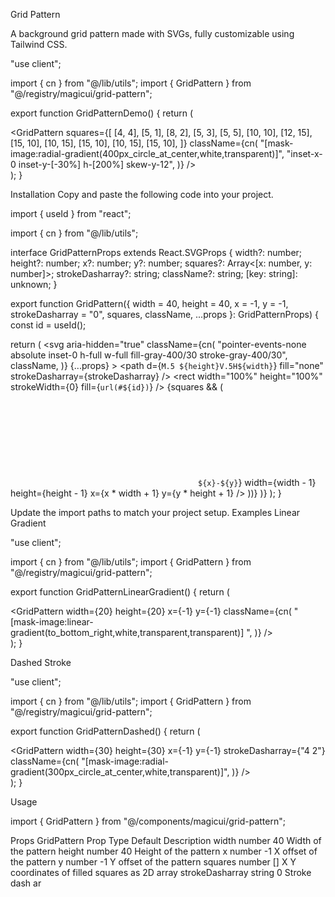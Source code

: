 Grid Pattern

A background grid pattern made with SVGs, fully customizable using Tailwind CSS.

"use client";
 
import { cn } from "@/lib/utils";
import { GridPattern } from "@/registry/magicui/grid-pattern";
 
export function GridPatternDemo() {
  return (
    <div className="relative flex h-[500px] w-full flex-col items-center justify-center overflow-hidden rounded-lg border bg-background">
      <GridPattern
        squares={[
          [4, 4],
          [5, 1],
          [8, 2],
          [5, 3],
          [5, 5],
          [10, 10],
          [12, 15],
          [15, 10],
          [10, 15],
          [15, 10],
          [10, 15],
          [15, 10],
        ]}
        className={cn(
          "[mask-image:radial-gradient(400px_circle_at_center,white,transparent)]",
          "inset-x-0 inset-y-[-30%] h-[200%] skew-y-12",
        )}
      />
    </div>
  );
}

Installation
Copy and paste the following code into your project.

import { useId } from "react";
 
import { cn } from "@/lib/utils";
 
interface GridPatternProps extends React.SVGProps<SVGSVGElement> {
  width?: number;
  height?: number;
  x?: number;
  y?: number;
  squares?: Array<[x: number, y: number]>;
  strokeDasharray?: string;
  className?: string;
  [key: string]: unknown;
}
 
export function GridPattern({
  width = 40,
  height = 40,
  x = -1,
  y = -1,
  strokeDasharray = "0",
  squares,
  className,
  ...props
}: GridPatternProps) {
  const id = useId();
 
  return (
    <svg
      aria-hidden="true"
      className={cn(
        "pointer-events-none absolute inset-0 h-full w-full fill-gray-400/30 stroke-gray-400/30",
        className,
      )}
      {...props}
    >
      <defs>
        <pattern
          id={id}
          width={width}
          height={height}
          patternUnits="userSpaceOnUse"
          x={x}
          y={y}
        >
          <path
            d={`M.5 ${height}V.5H${width}`}
            fill="none"
            strokeDasharray={strokeDasharray}
          />
        </pattern>
      </defs>
      <rect width="100%" height="100%" strokeWidth={0} fill={`url(#${id})`} />
      {squares && (
        <svg x={x} y={y} className="overflow-visible">
          {squares.map(([x, y]) => (
            <rect
              strokeWidth="0"
              key={`${x}-${y}`}
              width={width - 1}
              height={height - 1}
              x={x * width + 1}
              y={y * height + 1}
            />
          ))}
        </svg>
      )}
    </svg>
  );
}

Update the import paths to match your project setup.
Examples
Linear Gradient

"use client";
 
import { cn } from "@/lib/utils";
import { GridPattern } from "@/registry/magicui/grid-pattern";
 
export function GridPatternLinearGradient() {
  return (
    <div className="relative flex size-full items-center justify-center overflow-hidden rounded-lg border bg-background p-20">
      <GridPattern
        width={20}
        height={20}
        x={-1}
        y={-1}
        className={cn(
          "[mask-image:linear-gradient(to_bottom_right,white,transparent,transparent)] ",
        )}
      />
    </div>
  );
}

Dashed Stroke

"use client";
 
import { cn } from "@/lib/utils";
import { GridPattern } from "@/registry/magicui/grid-pattern";
 
export function GridPatternDashed() {
  return (
    <div className="relative flex size-full items-center justify-center overflow-hidden rounded-lg border bg-background p-20">
      <GridPattern
        width={30}
        height={30}
        x={-1}
        y={-1}
        strokeDasharray={"4 2"}
        className={cn(
          "[mask-image:radial-gradient(300px_circle_at_center,white,transparent)]",
        )}
      />
    </div>
  );
}

Usage

import { GridPattern } from "@/components/magicui/grid-pattern";

<div className="relative h-[500px] w-full overflow-hidden">
  <GridPattern />
</div>

Props
GridPattern
Prop	Type	Default	Description
width	number	40	Width of the pattern
height	number	40	Height of the pattern
x	number	-1	X offset of the pattern
y	number	-1	Y offset of the pattern
squares	number	[]	X Y coordinates of filled squares as 2D array
strokeDasharray	string	0	Stroke dash ar